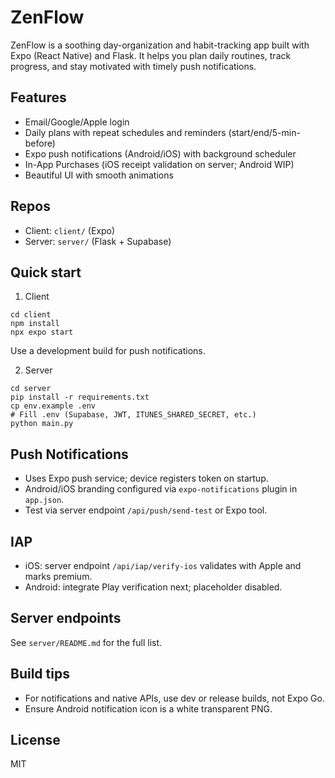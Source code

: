 # ZenFlow

ZenFlow is a soothing day-organization and habit-tracking app built with Expo (React Native) and Flask. It helps you plan daily routines, track progress, and stay motivated with timely push notifications.

## Features
- Email/Google/Apple login
- Daily plans with repeat schedules and reminders (start/end/5-min-before)
- Expo push notifications (Android/iOS) with background scheduler
- In-App Purchases (iOS receipt validation on server; Android WIP)
- Beautiful UI with smooth animations

## Repos
- Client: `client/` (Expo)
- Server: `server/` (Flask + Supabase)

## Quick start
1) Client
```
cd client
npm install
npx expo start
```
Use a development build for push notifications.

2) Server
```
cd server
pip install -r requirements.txt
cp env.example .env
# Fill .env (Supabase, JWT, ITUNES_SHARED_SECRET, etc.)
python main.py
```

## Push Notifications
- Uses Expo push service; device registers token on startup.
- Android/iOS branding configured via `expo-notifications` plugin in `app.json`.
- Test via server endpoint `/api/push/send-test` or Expo tool.

## IAP
- iOS: server endpoint `/api/iap/verify-ios` validates with Apple and marks premium.
- Android: integrate Play verification next; placeholder disabled.

## Server endpoints
See `server/README.md` for the full list.

## Build tips
- For notifications and native APIs, use dev or release builds, not Expo Go.
- Ensure Android notification icon is a white transparent PNG.

## License
MIT